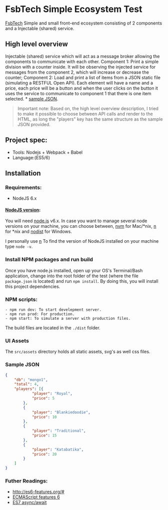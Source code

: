 # FsbTech Simple Ecosystem Test

[FsbTech](http://www.fsbtech.com/)
Simple and small front-end ecosystem consisting of 2 components and a Injectable (shared) service.

## High level overview

Injectable (shared) service which will act as a message broker allowing the components to
communicate with each other.
Component 1: Print a simple division with a counter inside. It will be observing the injected service
for messages from the component 2, which will increase or decrease the counter;
Component 2: Load and print a list of items from a JSON static file (simulating a RESTFUL Open
API). Each element will have a name and a price, each price will be a button and when the user
clicks on the button it uses the service to communicate to component 1 that there is one item
selected.  * [sample JSON](#sample-json).

> Important note: Based on, the high level overview description, I tried to make it possible to choose between API calls and render to the HTML, as long the "players" key has the same structure as the sample JSON provided.

## Project spec:
  - Tools: Nodejs + Webpack + Babel
  - Language:(ES5/6)


## Installation

### Requirements:

  - NodeJS 6.x

  
#### <u>NodeJS version</u>:

You will need [node.js](https://nodejs.org) v6.x. In case you want to manage several node versions on your machine, you can choose between, [nvm](https://github.com/creationix/nvm) for Mac/*nix, [n](https://github.com/tj/n) for *nix and [nodist](https://github.com/marcelklehr/nodist) for Windows.

I personally use [n](https://github.com/tj/n)
To find the version of NodeJS installed on your machine type `node -v`.

### Install NPM packages and run build

Once you have node.js installed, open up your OS's Terminal/Bash application, change into the root folder of the test (where the file `package.json` is located) and run `npm install`.
By doing this, you will install this project dependencies.


### NPM scripts:
    - npm run dev: To start develepment server.
    - npm run prod: For production.
    - npm start: To simulate a server with production files.

The build files are located in the `./dist` folder.

### UI Assets
The `src/assets` directory holds all static assets, svg's as well css files.

### Sample JSON

```JSON
{
	"db": "mongo1",
	"total": 4,
	"players": [{
			"player": "Royal",
			"price": 5
		},
		{
			"player": "Blankiedoodie",
			"price": 10
		},
		{
			"player": "Traditional",
			"price": 15
		},
		{
			"player": "Katabatika",
			"price": 20
		}
	]
}
```
 
 
 ### Futher Readings:
  - http://es6-features.org/#
  - [ECMAScript features 6](https://github.com/lukehoban/es6features/blob/master/README.md)
  - [ES7 async/await](http://rossboucher.com/await/#/)
